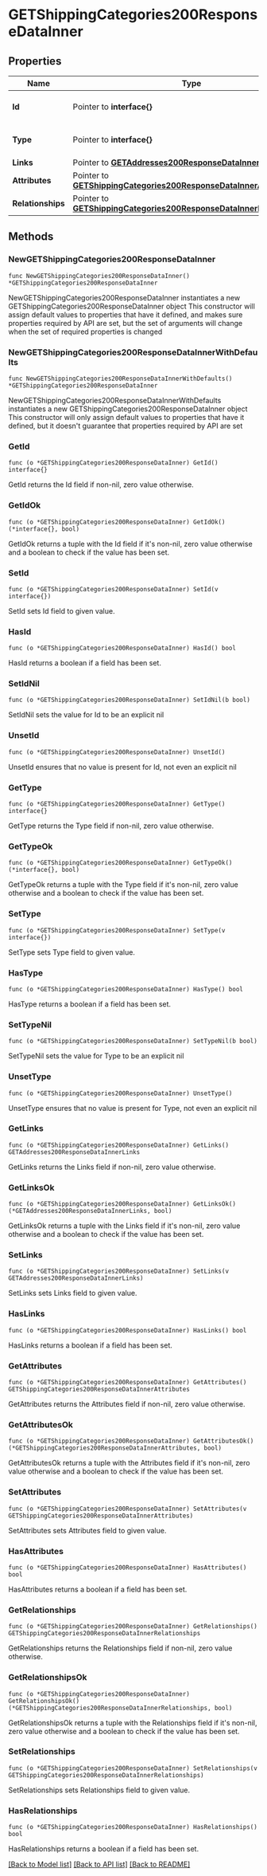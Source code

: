 # GETShippingCategories200ResponseDataInner

## Properties

Name | Type | Description | Notes
------------ | ------------- | ------------- | -------------
**Id** | Pointer to **interface{}** | The resource&#39;s id | [optional] 
**Type** | Pointer to **interface{}** | The resource&#39;s type | [optional] 
**Links** | Pointer to [**GETAddresses200ResponseDataInnerLinks**](GETAddresses200ResponseDataInnerLinks.md) |  | [optional] 
**Attributes** | Pointer to [**GETShippingCategories200ResponseDataInnerAttributes**](GETShippingCategories200ResponseDataInnerAttributes.md) |  | [optional] 
**Relationships** | Pointer to [**GETShippingCategories200ResponseDataInnerRelationships**](GETShippingCategories200ResponseDataInnerRelationships.md) |  | [optional] 

## Methods

### NewGETShippingCategories200ResponseDataInner

`func NewGETShippingCategories200ResponseDataInner() *GETShippingCategories200ResponseDataInner`

NewGETShippingCategories200ResponseDataInner instantiates a new GETShippingCategories200ResponseDataInner object
This constructor will assign default values to properties that have it defined,
and makes sure properties required by API are set, but the set of arguments
will change when the set of required properties is changed

### NewGETShippingCategories200ResponseDataInnerWithDefaults

`func NewGETShippingCategories200ResponseDataInnerWithDefaults() *GETShippingCategories200ResponseDataInner`

NewGETShippingCategories200ResponseDataInnerWithDefaults instantiates a new GETShippingCategories200ResponseDataInner object
This constructor will only assign default values to properties that have it defined,
but it doesn't guarantee that properties required by API are set

### GetId

`func (o *GETShippingCategories200ResponseDataInner) GetId() interface{}`

GetId returns the Id field if non-nil, zero value otherwise.

### GetIdOk

`func (o *GETShippingCategories200ResponseDataInner) GetIdOk() (*interface{}, bool)`

GetIdOk returns a tuple with the Id field if it's non-nil, zero value otherwise
and a boolean to check if the value has been set.

### SetId

`func (o *GETShippingCategories200ResponseDataInner) SetId(v interface{})`

SetId sets Id field to given value.

### HasId

`func (o *GETShippingCategories200ResponseDataInner) HasId() bool`

HasId returns a boolean if a field has been set.

### SetIdNil

`func (o *GETShippingCategories200ResponseDataInner) SetIdNil(b bool)`

 SetIdNil sets the value for Id to be an explicit nil

### UnsetId
`func (o *GETShippingCategories200ResponseDataInner) UnsetId()`

UnsetId ensures that no value is present for Id, not even an explicit nil
### GetType

`func (o *GETShippingCategories200ResponseDataInner) GetType() interface{}`

GetType returns the Type field if non-nil, zero value otherwise.

### GetTypeOk

`func (o *GETShippingCategories200ResponseDataInner) GetTypeOk() (*interface{}, bool)`

GetTypeOk returns a tuple with the Type field if it's non-nil, zero value otherwise
and a boolean to check if the value has been set.

### SetType

`func (o *GETShippingCategories200ResponseDataInner) SetType(v interface{})`

SetType sets Type field to given value.

### HasType

`func (o *GETShippingCategories200ResponseDataInner) HasType() bool`

HasType returns a boolean if a field has been set.

### SetTypeNil

`func (o *GETShippingCategories200ResponseDataInner) SetTypeNil(b bool)`

 SetTypeNil sets the value for Type to be an explicit nil

### UnsetType
`func (o *GETShippingCategories200ResponseDataInner) UnsetType()`

UnsetType ensures that no value is present for Type, not even an explicit nil
### GetLinks

`func (o *GETShippingCategories200ResponseDataInner) GetLinks() GETAddresses200ResponseDataInnerLinks`

GetLinks returns the Links field if non-nil, zero value otherwise.

### GetLinksOk

`func (o *GETShippingCategories200ResponseDataInner) GetLinksOk() (*GETAddresses200ResponseDataInnerLinks, bool)`

GetLinksOk returns a tuple with the Links field if it's non-nil, zero value otherwise
and a boolean to check if the value has been set.

### SetLinks

`func (o *GETShippingCategories200ResponseDataInner) SetLinks(v GETAddresses200ResponseDataInnerLinks)`

SetLinks sets Links field to given value.

### HasLinks

`func (o *GETShippingCategories200ResponseDataInner) HasLinks() bool`

HasLinks returns a boolean if a field has been set.

### GetAttributes

`func (o *GETShippingCategories200ResponseDataInner) GetAttributes() GETShippingCategories200ResponseDataInnerAttributes`

GetAttributes returns the Attributes field if non-nil, zero value otherwise.

### GetAttributesOk

`func (o *GETShippingCategories200ResponseDataInner) GetAttributesOk() (*GETShippingCategories200ResponseDataInnerAttributes, bool)`

GetAttributesOk returns a tuple with the Attributes field if it's non-nil, zero value otherwise
and a boolean to check if the value has been set.

### SetAttributes

`func (o *GETShippingCategories200ResponseDataInner) SetAttributes(v GETShippingCategories200ResponseDataInnerAttributes)`

SetAttributes sets Attributes field to given value.

### HasAttributes

`func (o *GETShippingCategories200ResponseDataInner) HasAttributes() bool`

HasAttributes returns a boolean if a field has been set.

### GetRelationships

`func (o *GETShippingCategories200ResponseDataInner) GetRelationships() GETShippingCategories200ResponseDataInnerRelationships`

GetRelationships returns the Relationships field if non-nil, zero value otherwise.

### GetRelationshipsOk

`func (o *GETShippingCategories200ResponseDataInner) GetRelationshipsOk() (*GETShippingCategories200ResponseDataInnerRelationships, bool)`

GetRelationshipsOk returns a tuple with the Relationships field if it's non-nil, zero value otherwise
and a boolean to check if the value has been set.

### SetRelationships

`func (o *GETShippingCategories200ResponseDataInner) SetRelationships(v GETShippingCategories200ResponseDataInnerRelationships)`

SetRelationships sets Relationships field to given value.

### HasRelationships

`func (o *GETShippingCategories200ResponseDataInner) HasRelationships() bool`

HasRelationships returns a boolean if a field has been set.


[[Back to Model list]](../README.md#documentation-for-models) [[Back to API list]](../README.md#documentation-for-api-endpoints) [[Back to README]](../README.md)


